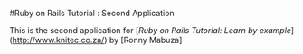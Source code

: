 #Ruby on Rails Tutorial : Second Application

This is the second application for [*Ruby on Rails Tutorial: Learn by example*] (http://www.knitec.co.za/) by [Ronny Mabuza]
